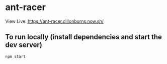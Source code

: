# ant-racer

View Live: https://ant-racer.dillonburns.now.sh/

## To run locally (install dependencies and start the dev server)

```
npm start
```
